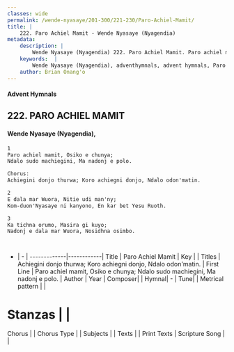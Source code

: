 ```yaml
---
classes: wide
permalink: /wende-nyasaye/201-300/221-230/Paro-Achiel-Mamit/
title: |
    222. Paro Achiel Mamit - Wende Nyasaye (Nyagendia)
metadata:
    description: |
        Wende Nyasaye (Nyagendia) 222. Paro Achiel Mamit. Paro achiel mamit, Osiko e chunya; Ndalo sudo machiegini, Ma nadonj e polo.  Chorus: Achiegini donjo thurwa; Koro achiegni donjo, Ndalo odon'matin.  
    keywords:  |
        Wende Nyasaye (Nyagendia), adventhymnals, advent hymnals, Paro Achiel Mamit, Paro achiel mamit, Osiko e chunya; Ndalo sudo machiegini, Ma nadonj e polo.. Achiegini donjo thurwa; Koro achiegni donjo, Ndalo odon'matin.
    author: Brian Onang'o
---
```


#### Advent Hymnals
## 222. PARO ACHIEL MAMIT
####  Wende Nyasaye (Nyagendia),

```txt
1
Paro achiel mamit, Osiko e chunya;
Ndalo sudo machiegini, Ma nadonj e polo.

Chorus:
Achiegini donjo thurwa; Koro achiegni donjo, Ndalo odon'matin.

2
E dala mar Wuora, Nitie udi man'ny;
Kom-duon'Nyasaye ni kanyono, En kar bet Yesu Ruoth.

3
Ka tichna orumo, Masira gi kuyo;
Nadonj e dala mar Wuora, Nosidhna osimbo.




```

- |   -  |
-------------|------------|
Title | Paro Achiel Mamit |
Key |  |
Titles | Achiegini donjo thurwa; Koro achiegni donjo, Ndalo odon'matin. |
First Line | Paro achiel mamit, Osiko e chunya; Ndalo sudo machiegini, Ma nadonj e polo. |
Author | 
Year | 
Composer| |
Hymnal|  - |
Tune|  |
Metrical pattern | |
# Stanzas |  |
Chorus |  |
Chorus Type |  |
Subjects | |
Texts |  |
Print Texts | 
Scripture Song |  |
    
